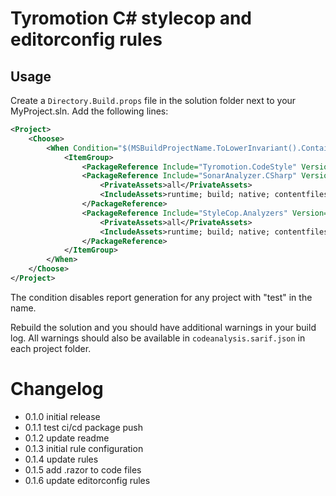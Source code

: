 # Tyromotion C# stylecop and editorconfig rules

## Usage

Create a `Directory.Build.props` file in the solution folder next to your MyProject.sln.
Add the following lines:
```xml
<Project>
    <Choose>
        <When Condition="$(MSBuildProjectName.ToLowerInvariant().Contains('test')) == 'false'">
            <ItemGroup>
                <PackageReference Include="Tyromotion.CodeStyle" Version="0.1.*" />
                <PackageReference Include="SonarAnalyzer.CSharp" Version="8.53.0.*">
                    <PrivateAssets>all</PrivateAssets>
                    <IncludeAssets>runtime; build; native; contentfiles; analyzers; buildtransitive</IncludeAssets>
                </PackageReference>
                <PackageReference Include="StyleCop.Analyzers" Version="1.1.*">
                    <PrivateAssets>all</PrivateAssets>
                    <IncludeAssets>runtime; build; native; contentfiles; analyzers; buildtransitive</IncludeAssets>
                </PackageReference>
            </ItemGroup>
        </When>
    </Choose>
</Project>
```
The condition disables report generation for any project with "test" in the name.

Rebuild the solution and you should have additional warnings in your build log. All warnings should also be available in `codeanalysis.sarif.json` in each project folder.

# Changelog

- 0.1.0 initial release
- 0.1.1 test ci/cd package push
- 0.1.2 update readme
- 0.1.3 initial rule configuration
- 0.1.4 update rules
- 0.1.5 add .razor to code files
- 0.1.6 update editorconfig rules

